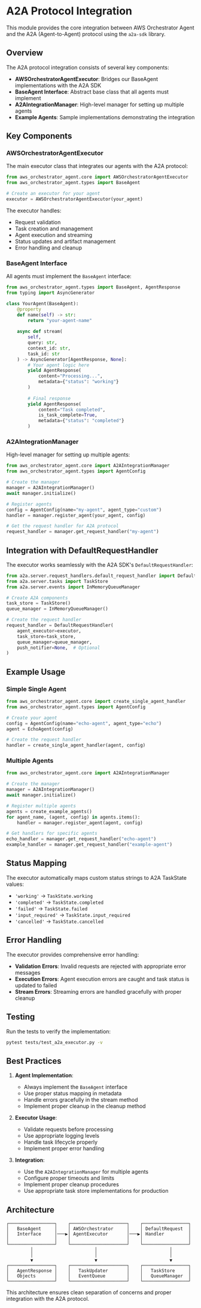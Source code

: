 # A2A Protocol Integration

This module provides the core integration between AWS Orchestrator Agent and the A2A (Agent-to-Agent) protocol using the `a2a-sdk` library.

## Overview

The A2A protocol integration consists of several key components:

- **AWSOrchestratorAgentExecutor**: Bridges our BaseAgent implementations with the A2A SDK
- **BaseAgent Interface**: Abstract base class that all agents must implement
- **A2AIntegrationManager**: High-level manager for setting up multiple agents
- **Example Agents**: Sample implementations demonstrating the integration

## Key Components

### AWSOrchestratorAgentExecutor

The main executor class that integrates our agents with the A2A protocol:

```python
from aws_orchestrator_agent.core import AWSOrchestratorAgentExecutor
from aws_orchestrator_agent.types import BaseAgent

# Create an executor for your agent
executor = AWSOrchestratorAgentExecutor(your_agent)
```

The executor handles:
- Request validation
- Task creation and management
- Agent execution and streaming
- Status updates and artifact management
- Error handling and cleanup

### BaseAgent Interface

All agents must implement the `BaseAgent` interface:

```python
from aws_orchestrator_agent.types import BaseAgent, AgentResponse
from typing import AsyncGenerator

class YourAgent(BaseAgent):
    @property
    def name(self) -> str:
        return "your-agent-name"
    
    async def stream(
        self, 
        query: str, 
        context_id: str, 
        task_id: str
    ) -> AsyncGenerator[AgentResponse, None]:
        # Your agent logic here
        yield AgentResponse(
            content="Processing...",
            metadata={"status": "working"}
        )
        
        # Final response
        yield AgentResponse(
            content="Task completed",
            is_task_complete=True,
            metadata={"status": "completed"}
        )
```

### A2AIntegrationManager

High-level manager for setting up multiple agents:

```python
from aws_orchestrator_agent.core import A2AIntegrationManager
from aws_orchestrator_agent.types import AgentConfig

# Create the manager
manager = A2AIntegrationManager()
await manager.initialize()

# Register agents
config = AgentConfig(name="my-agent", agent_type="custom")
handler = manager.register_agent(your_agent, config)

# Get the request handler for A2A protocol
request_handler = manager.get_request_handler("my-agent")
```

## Integration with DefaultRequestHandler

The executor works seamlessly with the A2A SDK's `DefaultRequestHandler`:

```python
from a2a.server.request_handlers.default_request_handler import DefaultRequestHandler
from a2a.server.tasks import TaskStore
from a2a.server.events import InMemoryQueueManager

# Create A2A components
task_store = TaskStore()
queue_manager = InMemoryQueueManager()

# Create the request handler
request_handler = DefaultRequestHandler(
    agent_executor=executor,
    task_store=task_store,
    queue_manager=queue_manager,
    push_notifier=None,  # Optional
)
```

## Example Usage

### Simple Single Agent

```python
from aws_orchestrator_agent.core import create_single_agent_handler
from aws_orchestrator_agent.types import AgentConfig

# Create your agent
config = AgentConfig(name="echo-agent", agent_type="echo")
agent = EchoAgent(config)

# Create the request handler
handler = create_single_agent_handler(agent, config)
```

### Multiple Agents

```python
from aws_orchestrator_agent.core import A2AIntegrationManager

# Create the manager
manager = A2AIntegrationManager()
await manager.initialize()

# Register multiple agents
agents = create_example_agents()
for agent_name, (agent, config) in agents.items():
    handler = manager.register_agent(agent, config)

# Get handlers for specific agents
echo_handler = manager.get_request_handler("echo-agent")
example_handler = manager.get_request_handler("example-agent")
```

## Status Mapping

The executor automatically maps custom status strings to A2A TaskState values:

- `'working'` → `TaskState.working`
- `'completed'` → `TaskState.completed`
- `'failed'` → `TaskState.failed`
- `'input_required'` → `TaskState.input_required`
- `'cancelled'` → `TaskState.cancelled`

## Error Handling

The executor provides comprehensive error handling:

- **Validation Errors**: Invalid requests are rejected with appropriate error messages
- **Execution Errors**: Agent execution errors are caught and task status is updated to failed
- **Stream Errors**: Streaming errors are handled gracefully with proper cleanup

## Testing

Run the tests to verify the implementation:

```bash
pytest tests/test_a2a_executor.py -v
```

## Best Practices

1. **Agent Implementation**:
   - Always implement the `BaseAgent` interface
   - Use proper status mapping in metadata
   - Handle errors gracefully in the stream method
   - Implement proper cleanup in the cleanup method

2. **Executor Usage**:
   - Validate requests before processing
   - Use appropriate logging levels
   - Handle task lifecycle properly
   - Implement proper error handling

3. **Integration**:
   - Use the `A2AIntegrationManager` for multiple agents
   - Configure proper timeouts and limits
   - Implement proper cleanup procedures
   - Use appropriate task store implementations for production

## Architecture

```
┌─────────────────┐    ┌─────────────────────┐    ┌─────────────────┐
│   BaseAgent     │    │ AWSOrchestrator     │    │ DefaultRequest  │
│   Interface     │───▶│ AgentExecutor       │───▶│ Handler         │
│                 │    │                     │    │                 │
└─────────────────┘    └─────────────────────┘    └─────────────────┘
         │                       │                           │
         │                       │                           │
         ▼                       ▼                           ▼
┌─────────────────┐    ┌─────────────────────┐    ┌─────────────────┐
│   AgentResponse │    │   TaskUpdater       │    │   TaskStore     │
│   Objects       │    │   EventQueue        │    │   QueueManager  │
└─────────────────┘    └─────────────────────┘    └─────────────────┘
```

This architecture ensures clean separation of concerns and proper integration with the A2A protocol. 